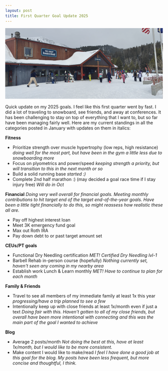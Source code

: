 ```yaml
---
layout: post
title: First Quarter Goal Update 2025
---
```


![Ski rental shop at Bridger Bowl on a ski day](/images/FirstQuarterGoalsUpdate-2025/BridgerSki.jpg)

Quick update on my 2025 goals.  I feel like this first quarter went by fast.  I did a lot of traveling to snowboard, see friends, and away at conferences.  It has been challenging to stay on top of everything that I want to, but so far have been managing fairly well.  Here are my current standings in all the categories posted in January with updates on them in italics:

**Fitness**
* Prioritize strength over muscle hypertrophy (low reps, high resistance) *doing well for the most part, but have been in the gym a little less due to snowboarding more*
* Focus on plyometrics and power/speed *keeping strength a priority, but will transition to this in the next month or so*
* Build a solid running base *started :)* 
* Complete 2nd half marathon :)  (may decided a goal race time if I stay injury free) *Will do in Oct*

**Financial**
*Doing very well overall for financial goals.  Meeting monthly contributions to hit target end of the target end-of-the-year goals.  Have been a little tight financially to do this, so might reassess how realistic these all are.*
* Pay off highest interest loan 
* Meet 3K emergency fund goal 
* Max out Roth IRA 
* Pay down debt to or past target amount set

**CEUs/PT goals**
* Functional Dry Needling certification *MET! Certified Dry Needling lvl-1*
* Barbell Rehab in-person course (hopefully) *Nothing currently set, haven't seen any coming in my nearby area*
* Establish work Lunch & Learn monthly *MET! Have to continue to plan for each month*

**Family & Friends**
* Travel to see all members of my immediate family at least 1x this year *progressing/have a trip planned to see a few*
* Intentionally keep up with close friends at least 1x/month even if just a text *Doing fair with this.  Haven't gotten to all of my close friends, but overall have been more intentional with connecting and this was the main part of the goal I wanted to achieve*

**Blog**
* Average 2 posts/month *Not doing the best at this, have at least 1x/month, but I would like to be more consistent.*
* Make content I would like to make/read *I feel I have done a good job at this goal for the blog.  My posts have been less frequent, but more concise and thoughtful, I think.*

